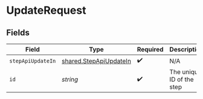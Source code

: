 # UpdateRequest


## Fields

| Field                                                                   | Type                                                                    | Required                                                                | Description                                                             |
| ----------------------------------------------------------------------- | ----------------------------------------------------------------------- | ----------------------------------------------------------------------- | ----------------------------------------------------------------------- |
| `stepApiUpdateIn`                                                       | [shared.StepApiUpdateIn](../../../sdk/models/shared/stepapiupdatein.md) | :heavy_check_mark:                                                      | N/A                                                                     |
| `id`                                                                    | *string*                                                                | :heavy_check_mark:                                                      | The unique ID of the step                                               |